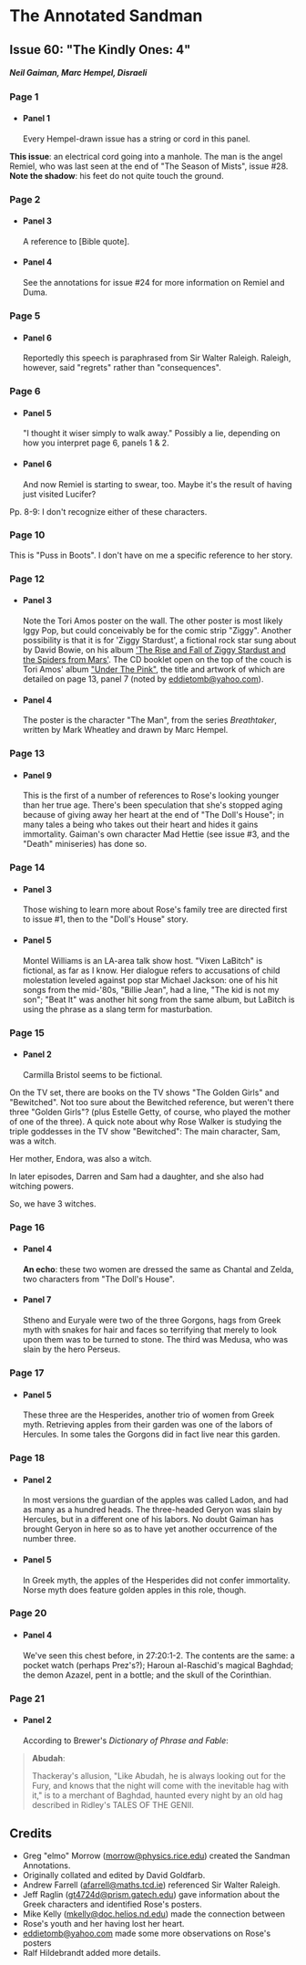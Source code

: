 # The Annotated Sandman

## Issue 60: "The Kindly Ones: 4"

##### Neil Gaiman, Marc Hempel, Disraeli

### Page 1

- #### Panel 1

  Every Hempel-drawn issue has a string or cord in this panel.

**This issue**: an electrical cord going into a manhole. The man is the angel Remiel, who was last seen at the end of "The Season of Mists", issue #28. **Note the shadow**: his feet do not quite touch the ground.

### Page 2

- #### Panel 3

  A reference to [Bible quote].

- #### Panel 4

  See the annotations for issue #24 for more information on Remiel and Duma.

### Page 5

- #### Panel 6

  Reportedly this speech is paraphrased from Sir Walter Raleigh. Raleigh, however, said "regrets" rather than "consequences".

### Page 6

- #### Panel 5

  "I thought it wiser simply to walk away." Possibly a lie, depending on how you interpret page 6, panels 1 & 2.

- #### Panel 6

  And now Remiel is starting to swear, too. Maybe it's the result of having just visited Lucifer?

Pp. 8-9: I don't recognize either of these characters.

### Page 10

This is "Puss in Boots". I don't have on me a specific reference to her story.

### Page 12

- #### Panel 3

  Note the Tori Amos poster on the wall. The other poster is most likely Iggy Pop, but could conceivably be for the comic strip "Ziggy". Another possibility is that it is for 'Ziggy Stardust', a fictional rock star sung about by David Bowie, on his album ['The Rise and Fall of Ziggy Stardust and the Spiders from Mars'](http://www.amazon.com/exec/obidos/ASIN/B00000IXLB). The CD booklet open on the top of the couch is Tori Amos' album ["Under The Pink"](http://www.amazon.com/exec/obidos/ASIN/B000002IXU), the title and artwork of which are detailed on page 13, panel 7 (noted by eddietomb@yahoo.com).

- #### Panel 4

  The poster is the character "The Man", from the series _Breathtaker_, written by Mark Wheatley and drawn by Marc Hempel.

### Page 13

- #### Panel 9

  This is the first of a number of references to Rose's looking younger than her true age. There's been speculation that she's stopped aging because of giving away her heart at the end of "The Doll's House"; in many tales a being who takes out their heart and hides it gains immortality. Gaiman's own character Mad Hettie (see issue #3, and the "Death" miniseries) has done so.

### Page 14

- #### Panel 3

  Those wishing to learn more about Rose's family tree are directed first to issue #1, then to the "Doll's House" story.

- #### Panel 5

  Montel Williams is an LA-area talk show host. "Vixen LaBitch" is fictional, as far as I know. Her dialogue refers to accusations of child molestation leveled against pop star Michael Jackson: one of his hit songs from the mid-'80s, "Billie Jean", had a line, "The kid is not my son"; "Beat It" was another hit song from the same album, but LaBitch is using the phrase as a slang term for masturbation.

### Page 15

- #### Panel 2

  Carmilla Bristol seems to be fictional.

On the TV set, there are books on the TV shows "The Golden Girls" and "Bewitched". Not too sure about the Bewitched reference, but weren't there three "Golden Girls"? (plus Estelle Getty, of course, who played the mother of one of the three).
A quick note about why Rose Walker is studying the triple goddesses in the TV show "Bewitched":
The main character, Sam, was a witch.

Her mother, Endora, was also a witch.

In later episodes, Darren and Sam had a daughter, and she also had witching powers.

So, we have 3 witches.

### Page 16

- #### Panel 4

  **An echo**: these two women are dressed the same as Chantal and Zelda, two characters from "The Doll's House".

- #### Panel 7

  Stheno and Euryale were two of the three Gorgons, hags from Greek myth with snakes for hair and faces so terrifying that merely to look upon them was to be turned to stone. The third was Medusa, who was slain by the hero Perseus.

### Page 17

- #### Panel 5

  These three are the Hesperides, another trio of women from Greek myth. Retrieving apples from their garden was one of the labors of Hercules. In some tales the Gorgons did in fact live near this garden.

### Page 18

- #### Panel 2

  In most versions the guardian of the apples was called Ladon, and had as many as a hundred heads. The three-headed Geryon was slain by Hercules, but in a different one of his labors. No doubt Gaiman has brought Geryon in here so as to have yet another occurrence of the number three.

- #### Panel 5

  In Greek myth, the apples of the Hesperides did not confer immortality. Norse myth does feature golden apples in this role, though.

### Page 20

- #### Panel 4

  We've seen this chest before, in 27:20:1-2. The contents are the same: a pocket watch (perhaps Prez's?); Haroun al-Raschid's magical Baghdad; the demon Azazel, pent in a bottle; and the skull of the Corinthian.

### Page 21

- #### Panel 2

  According to Brewer's _Dictionary of Phrase and Fable_:

> **Abudah**:
>
> Thackeray's allusion, "Like Abudah, he is always looking out for the Fury, and knows that the night will come with the inevitable hag with it," is to a merchant of Baghdad, haunted every night by an old hag described in Ridley's TALES OF THE GENII.

## Credits

- Greg "elmo" Morrow (morrow@physics.rice.edu) created the Sandman Annotations.
- Originally collated and edited by David Goldfarb.
- Andrew Farrell (afarrell@maths.tcd.ie) referenced Sir Walter Raleigh.
- Jeff Raglin (gt4724d@prism.gatech.edu) gave information about the Greek characters and identified Rose's posters.
- Mike Kelly (mkelly@doc.helios.nd.edu) made the connection between
- Rose's youth and her having lost her heart.
- eddietomb@yahoo.com made some more observations on Rose's posters
- Ralf Hildebrandt added more details.
